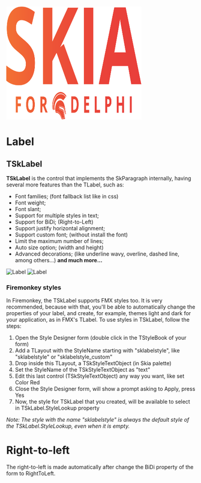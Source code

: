 <p><a href="https://www.skia4delphi.org"><img src="../Assets/Artwork/logo-gradient.svg" alt="Logo" height="300" width="360" /></a></p>

#  Label

## TSkLabel

**TSkLabel** is the control that implements the SkParagraph internally, having several more features than the TLabel, such as:

 - Font families; (font fallback list like in css)
 - Font weight;
 - Font slant;
 - Support for multiple styles in text;
 - Support for BiDi; (Right-to-Left)
 - Support justify horizontal alignment;
 - Support custom font; (without install the font)
 - Limit the maximum number of lines;
 - Auto size option; (width and height)
 - Advanced decorations; (like underline wavy, overline, dashed line, among others...)
   **and much more...**

![Label](https://user-images.githubusercontent.com/16469061/153615162-e2f51dd6-b22e-4f34-9493-244122faa5ae.png#gh-light-mode-only)
![Label](https://user-images.githubusercontent.com/16469061/153615217-53e851a3-c20d-4cb9-92fb-b9b18319c342.png#gh-dark-mode-only)

### Firemonkey styles

In Firemonkey, the TSkLabel supports FMX styles too. It is very recommended, because with that, you'll be able to automatically change the properties of your label, and create, for example, themes light and dark for your application, as in FMX's TLabel. To use styles in TSkLabel, follow the steps:

1. Open the Style Designer form (double click in the TStyleBook of your form)
2. Add a TLayout with the StyleName starting with "sklabelstyle", like "sklabelstyle" or "sklabelstyle_custom"
3. Drop inside this TLayout, a TSkStyleTextObject (in Skia palette)
4. Set the StyleName of the TSkStyleTextObject as "text"
5. Edit this last control (TSkStyleTextObject) any way you want, like set Color Red
6. Close the Style Designer form, will show a prompt asking to Apply, press Yes
7. Now, the style for TSkLabel that you created, will be available to select in TSkLabel.StyleLookup property

*Note: The style with the name "sklabelstyle" is always the default style of the TSkLabel.StyleLookup, even when it is empty.*

# Right-to-left

The right-to-left is made automatically after change the BiDi property of the form to RightToLeft.
